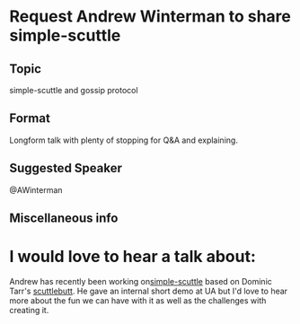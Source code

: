 # Request Andrew Winterman to share simple-scuttle

## Topic
simple-scuttle and gossip protocol 

## Format 
Longform talk with plenty of stopping for Q&A and explaining.

## Suggested Speaker
@AWinterman

## Miscellaneous info


# I would love to hear a talk about:

Andrew has recently been working on[simple-scuttle](https://npmjs.org/package/simple-scuttle) based on Dominic
Tarr's [scuttlebutt](https://npmjs.org/package/scuttlebutt). He gave an
internal short demo at UA but I'd love to hear more about the fun we can have
with it as well as the challenges with creating it. 
